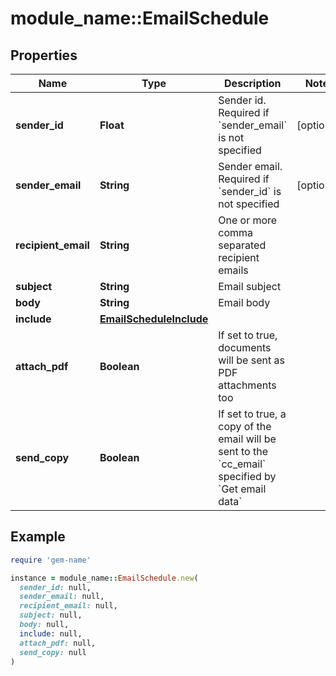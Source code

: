 # module_name::EmailSchedule

## Properties

| Name | Type | Description | Notes |
| ---- | ---- | ----------- | ----- |
| **sender_id** | **Float** | Sender id. Required if &#x60;sender_email&#x60; is not specified | [optional] |
| **sender_email** | **String** | Sender email. Required if &#x60;sender_id&#x60; is not specified | [optional] |
| **recipient_email** | **String** | One or more comma separated recipient emails |  |
| **subject** | **String** | Email subject |  |
| **body** | **String** | Email body |  |
| **include** | [**EmailScheduleInclude**](EmailScheduleInclude.md) |  |  |
| **attach_pdf** | **Boolean** | If set to true, documents will be sent as PDF attachments too |  |
| **send_copy** | **Boolean** | If set to true, a copy of the email will be sent to the &#x60;cc_email&#x60; specified by &#x60;Get email data&#x60; |  |

## Example

```ruby
require 'gem-name'

instance = module_name::EmailSchedule.new(
  sender_id: null,
  sender_email: null,
  recipient_email: null,
  subject: null,
  body: null,
  include: null,
  attach_pdf: null,
  send_copy: null
)
```

